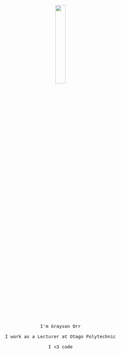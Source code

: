 <p align="center">
  <img src="https://media.giphy.com/media/MeJgB3yMMwIaHmKD4z/giphy.gif" width="25%">
  <br><br>
  <samp>
    I'm Grayson Orr
    <br><br>
    I work as a Lecturer at Otago Polytechnic
    <br><br>
    I <3 code
  </samp>
</p>
